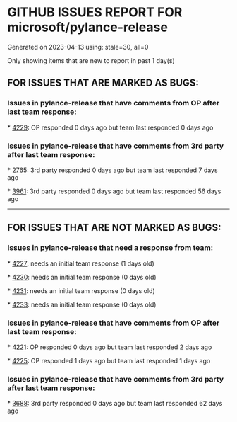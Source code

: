 
# GITHUB ISSUES REPORT FOR microsoft/pylance-release


Generated on 2023-04-13 using: stale=30, all=0


Only showing items that are new to report in past 1 day(s)


## FOR ISSUES THAT ARE MARKED AS BUGS:


### Issues in pylance-release that have comments from OP after last team response:


\* [4229](https://github.com/microsoft/pylance-release/issues/4229 "Typing `import an` should not result in auto-importing of antigravity"): OP responded 0 days ago but team last responded 0 days ago

### Issues in pylance-release that have comments from 3rd party after last team response:


\* [2765](https://github.com/microsoft/pylance-release/issues/2765 "Error: command 'pyright.createtypestub' already exists"): 3rd party responded 0 days ago but team last responded 7 days ago

\* [3961](https://github.com/microsoft/pylance-release/issues/3961 "Indentation gets removed"): 3rd party responded 0 days ago but team last responded 56 days ago

---

## FOR ISSUES THAT ARE NOT MARKED AS BUGS:


### Issues in pylance-release that need a response from team:


\* [4227](https://github.com/microsoft/pylance-release/issues/4227 "Don't work &quot;quck fix&quot; with poetry in project folder"): needs an initial team response (1 days old)

\* [4230](https://github.com/microsoft/pylance-release/issues/4230 "High Memory Consumption, Long Operations constantly being rerun"): needs an initial team response (0 days old)

\* [4231](https://github.com/microsoft/pylance-release/issues/4231 "`assert` statements for type checking don't persist across Jupyter Notebook cells"): needs an initial team response (0 days old)

\* [4233](https://github.com/microsoft/pylance-release/issues/4233 "Slow Pylance File Analysis (20 seconds to 40 seconds)"): needs an initial team response (0 days old)

### Issues in pylance-release that have comments from OP after last team response:


\* [4221](https://github.com/microsoft/pylance-release/issues/4221 "&quot;GoToDefinition&quot; feature didn't work when &quot;package and module&quot; have same name"): OP responded 0 days ago but team last responded 2 days ago

\* [4225](https://github.com/microsoft/pylance-release/issues/4225 "Pylace high CPU usage"): OP responded 1 days ago but team last responded 1 days ago

### Issues in pylance-release that have comments from 3rd party after last team response:


\* [3688](https://github.com/microsoft/pylance-release/issues/3688 "Cannot access member &quot;clicked&quot; for type &quot;QPushButton&quot;;   Member &quot;clicked&quot; is unknown"): 3rd party responded 0 days ago but team last responded 62 days ago
